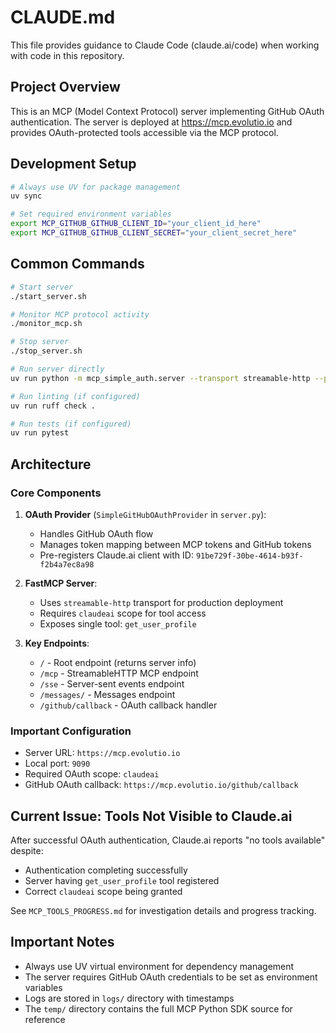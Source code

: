 # CLAUDE.md

This file provides guidance to Claude Code (claude.ai/code) when working with code in this repository.

## Project Overview

This is an MCP (Model Context Protocol) server implementing GitHub OAuth authentication. The server is deployed at https://mcp.evolutio.io and provides OAuth-protected tools accessible via the MCP protocol.

## Development Setup

```bash
# Always use UV for package management
uv sync

# Set required environment variables
export MCP_GITHUB_GITHUB_CLIENT_ID="your_client_id_here"
export MCP_GITHUB_GITHUB_CLIENT_SECRET="your_client_secret_here"
```

## Common Commands

```bash
# Start server
./start_server.sh

# Monitor MCP protocol activity
./monitor_mcp.sh

# Stop server
./stop_server.sh

# Run server directly
uv run python -m mcp_simple_auth.server --transport streamable-http --port 9090 --host 0.0.0.0

# Run linting (if configured)
uv run ruff check .

# Run tests (if configured)
uv run pytest
```

## Architecture

### Core Components

1. **OAuth Provider** (`SimpleGitHubOAuthProvider` in `server.py`):
   - Handles GitHub OAuth flow
   - Manages token mapping between MCP tokens and GitHub tokens
   - Pre-registers Claude.ai client with ID: `91be729f-30be-4614-b93f-f2b4a7ec8a98`

2. **FastMCP Server**:
   - Uses `streamable-http` transport for production deployment
   - Requires `claudeai` scope for tool access
   - Exposes single tool: `get_user_profile`

3. **Key Endpoints**:
   - `/` - Root endpoint (returns server info)
   - `/mcp` - StreamableHTTP MCP endpoint
   - `/sse` - Server-sent events endpoint
   - `/messages/` - Messages endpoint
   - `/github/callback` - OAuth callback handler

### Important Configuration

- Server URL: `https://mcp.evolutio.io`
- Local port: `9090`
- Required OAuth scope: `claudeai`
- GitHub OAuth callback: `https://mcp.evolutio.io/github/callback`

## Current Issue: Tools Not Visible to Claude.ai

After successful OAuth authentication, Claude.ai reports "no tools available" despite:
- Authentication completing successfully
- Server having `get_user_profile` tool registered
- Correct `claudeai` scope being granted

See `MCP_TOOLS_PROGRESS.md` for investigation details and progress tracking.

## Important Notes

- Always use UV virtual environment for dependency management
- The server requires GitHub OAuth credentials to be set as environment variables
- Logs are stored in `logs/` directory with timestamps
- The `temp/` directory contains the full MCP Python SDK source for reference